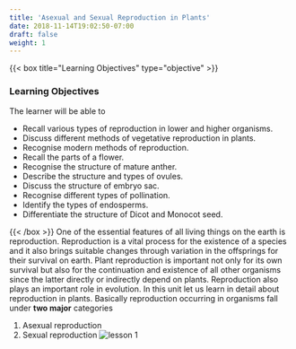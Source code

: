 ```yaml
---
title: 'Asexual and Sexual Reproduction in Plants'
date: 2018-11-14T19:02:50-07:00
draft: false
weight: 1
---
```

{{< box title="Learning Objectives" type="objective" >}}
### Learning Objectives
The learner will be able to
* Recall various types of reproduction in lower and higher organisms.
* Discuss different methods of vegetative reproduction in plants.
* Recognise modern methods of reproduction.
* Recall the parts of a flower. 
* Recognise the structure of mature anther.
* Describe the structure and types of ovules.
* Discuss the structure of embryo sac. 
*  Recognise different types of pollination.
* Identify the types of endosperms.
* Differentiate the structure of Dicot and Monocot seed.
  
{{< /box >}}
One of the essential features of all living things
on the earth is reproduction. Reproduction is a
vital process for the existence of a species and it
also brings suitable changes through variation in
the offsprings for their survival on earth. Plant
reproduction is important not only for its own
survival but also for the continuation and existence
of all other organisms since the latter directly or
indirectly depend on plants. Reproduction also
plays an important role in evolution.
In this unit let us learn in detail about
reproduction in plants.
Basically reproduction occurring in
organisms fall under **two major** categories
1. Asexual reproduction
2. Sexual reproduction
![lesson 1](/books/12-biology/botany/images/1.png )
